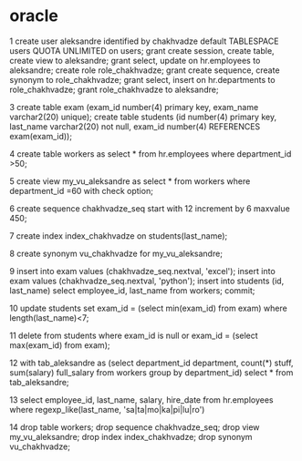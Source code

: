 # oracle

1
create user aleksandre identified by chakhvadze
default TABLESPACE users QUOTA UNLIMITED on users;
grant create session, create table, create view to aleksandre;
grant select, update on hr.employees to aleksandre;
create role role_chakhvadze;
grant create sequence, create synonym to role_chakhvadze;
grant select, insert on hr.departments to role_chakhvadze;
grant role_chakhvadze to aleksandre;

3
create table exam (exam_id number(4) primary key, exam_name varchar2(20) unique);
create table students (id number(4) primary key, last_name varchar2(20) not null,
exam_id number(4) REFERENCES exam(exam_id));

4
create table workers as
select * from hr.employees where department_id &gt;50;

5
create view my_vu_aleksandre as
select * from workers where department_id =60
with check option;

6
create sequence chakhvadze_seq start with 12 increment by 6 maxvalue 450;

7
create index index_chakhvadze on students(last_name);

8
create synonym vu_chakhvadze for my_vu_aleksandre;

9
insert into exam values (chakhvadze_seq.nextval, &#39;excel&#39;);
insert into exam values (chakhvadze_seq.nextval, &#39;python&#39;);
insert into students (id, last_name)
select employee_id, last_name from workers;
commit;

10
update students set exam_id = (select min(exam_id) from exam) where length(last_name)&lt;7;

11
delete from students where exam_id is null or exam_id = (select max(exam_id) from exam);

12
with tab_aleksandre as
(select department_id department, count(*) stuff, sum(salary) full_salary
from workers
group by department_id)
select * from tab_aleksandre;

13
select employee_id, last_name, salary, hire_date
from hr.employees
where regexp_like(last_name, &#39;sa|ta|mo|ka|pi|lu|ro&#39;)

14
drop table workers;
drop sequence chakhvadze_seq;
drop view my_vu_aleksandre;
drop index index_chakhvadze;
drop synonym vu_chakhvadze;

